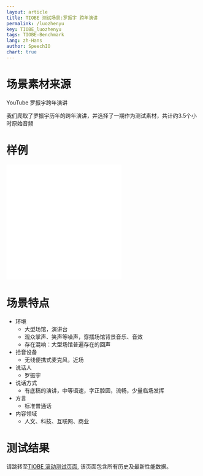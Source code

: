 ```yaml
---
layout: article
title: TIOBE 测试场景:罗振宇 跨年演讲
permalink: /luozhenyu
key: TIOBE_luozhenyu
tags: TIOBE-Benchmark
lang: zh-Hans
author: SpeechIO
chart: true
---
```


# 场景素材来源
YouTube 罗振宇跨年演讲

我们爬取了罗振宇历年的跨年演讲，并选择了一期作为测试素材，共计约3.5个小时原始音频

# 样例
<iframe src="//player.bilibili.com/player.html?aid=81655632&bvid=BV1UJ411b7J7&cid=139723572&page=1" scrolling="no" border="0" frameborder="no" framespacing="0" allowfullscreen="true"> </iframe>

<iframe src="//player.bilibili.com/player.html?aid=39717156&bvid=BV1Rt411B7R7&cid=69772967&page=1" scrolling="no" border="0" frameborder="no" framespacing="0" allowfullscreen="true"> </iframe>

# 场景特点
* 环境
  * 大型场馆，演讲台
  * 观众掌声、笑声等噪声，穿插场馆背景音乐、音效
  * 存在混响：大型场馆普遍存在的回声
* 拾音设备
  * 无线便携式麦克风，近场
* 说话人
  * 罗振宇
* 说话方式
  * 有底稿的演讲，中等语速，字正腔圆，流畅，少量临场发挥
* 方言
  * 标准普通话
* 内容领域
  * 人文、科技、互联网、商业

# 测试结果
请跳转至[TIOBE 滚动测试页面](/tiobe/timeline#场景罗振宇-跨年演讲), 该页面包含所有历史及最新性能数据。